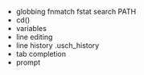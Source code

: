 * globbing
    fnmatch
    fstat
    search PATH
* cd()
* variables
* line editing
* line history
  .usch_history
* tab completion
* prompt

